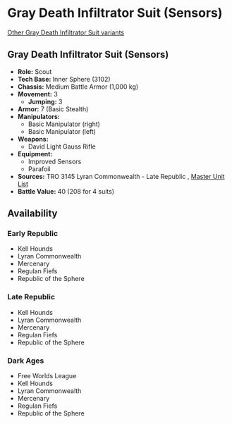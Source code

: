 # Gray Death Infiltrator Suit (Sensors) 

[Other Gray Death Infiltrator Suit variants](../gray_death_infiltrator_suit.md) 

## Gray Death Infiltrator Suit (Sensors) 

- **Role:** Scout 
- **Tech Base:** Inner Sphere (3102) 
- **Chassis:** Medium Battle Armor (1,000 kg) 
- **Movement:** 3 
  - **Jumping:** 3 
- **Armor:** 7 (Basic Stealth) 
- **Manipulators:** 
  - Basic Manipulator (right) 
  - Basic Manipulator (left) 
- **Weapons:** 
  - David Light Gauss Rifle 
- **Equipment:** 
  - Improved Sensors 
  - Parafoil 
- **Sources:** TRO 3145 Lyran Commonwealth - Late Republic , [Master Unit List](http://masterunitlist.info/Unit/Details/6584/gray-death-infiltrator-suit-sensors) 
- **Battle Value:** 40 (208 for 4 suits) 

## Availability 

### Early Republic 

- Kell Hounds 
- Lyran Commonwealth 
- Mercenary 
- Regulan Fiefs 
- Republic of the Sphere 

### Late Republic 

- Kell Hounds 
- Lyran Commonwealth 
- Mercenary 
- Regulan Fiefs 
- Republic of the Sphere 

### Dark Ages 

- Free Worlds League 
- Kell Hounds 
- Lyran Commonwealth 
- Mercenary 
- Regulan Fiefs 
- Republic of the Sphere 

